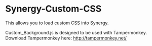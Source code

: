 # Synergy-Custom-CSS
This allows you to load custom CSS into Synergy.

Custom_Background.js is designed to be used with Tampermonkey.
Download Tampermonkey here: http://tampermonkey.net/
